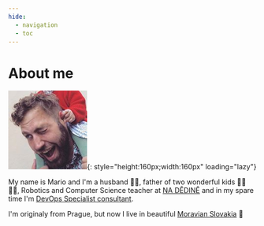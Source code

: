 ```yaml
---
hide:
  - navigation
  - toc
---
```

# About me

![ Photo of Mario Vejlupek](_assets/Mario_Vejlupek.jpg){: style="height:160px;width:160px" loading="lazy"}

My name is Mario and I'm a husband 🕺🏻, father of two wonderful kids 👧🏻 👧🏼, Robotics and Computer Science teacher at [NA DĚDINĚ](https://nadedine.cz) and in my spare time I'm [DevOps Specialist consultant](https://www.linkedin.com/in/mariovejlupek/).

I'm originaly from Prague, but now I live in beautiful [Moravian Slovakia](https://en.wikipedia.org/wiki/Moravian_Slovakia) 🍇
